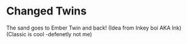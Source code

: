 # Changed Twins
The sand goes to Ember Twin and back! (Idea from Inkey boi AKA Ink)
(Classic is cool -defenetly not me)
